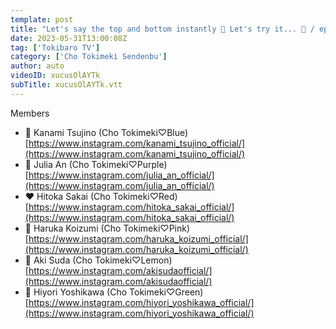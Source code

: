 ```yaml
---
template: post
title: "Let's say the top and bottom instantly 📣 Let's try it... 👀 / epi.229"
date: 2023-05-31T13:00:08Z
tag: ['Tokibaro TV']
category: ['Cho Tokimeki Sendenbu']
author: auto 
videoID: xucusOlAYTk
subTitle: xucusOlAYTk.vtt
---
```

Members 

- 💙 Kanami Tsujino (Cho Tokimeki♡Blue) [https://www.instagram.com/kanami_tsujino_official/](https://www.instagram.com/kanami_tsujino_official/)
- 💜 Julia An (Cho Tokimeki♡Purple) [https://www.instagram.com/julia_an_official/](https://www.instagram.com/julia_an_official/)
- ❤️ Hitoka Sakai (Cho Tokimeki♡Red) [https://www.instagram.com/hitoka_sakai_official/](https://www.instagram.com/hitoka_sakai_official/)
- 💖 Haruka Koizumi (Cho Tokimeki♡Pink) [https://www.instagram.com/haruka_koizumi_official/](https://www.instagram.com/haruka_koizumi_official/)
- 💛 Aki Suda (Cho Tokimeki♡Lemon) [https://www.instagram.com/akisudaofficial/](https://www.instagram.com/akisudaofficial/)
- 💚 Hiyori Yoshikawa (Cho Tokimeki♡Green) [https://www.instagram.com/hiyori_yoshikawa_official/](https://www.instagram.com/hiyori_yoshikawa_official/)
